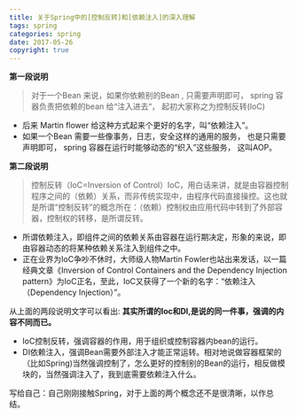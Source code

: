 ```yaml
---
title: 关于Spring中的[控制反转]和[依赖注入]的深入理解
tags: spring
categories: spring
date: 2017-05-26
copyright: true
---
```


**第一段说明**

> 对于一个Bean 来说，如果你依赖别的Bean , 只需要声明即可， spring 容器负责把依赖的bean 给“注入进去“， 起初大家称之为控制反转(IoC)
- 后来 Martin flower 给这种方式起来个更好的名字，叫“依赖注入”。
- 如果一个Bean 需要一些像事务，日志，安全这样的通用的服务， 也是只需要声明即可， spring 容器在运行时能够动态的“织入”这些服务， 这叫AOP。 

**第二段说明**

>控制反转（IoC=Inversion of Control）IoC，用白话来讲，就是由容器控制程序之间的（依赖）关系，而非传统实现中，由程序代码直接操控。这也就是所谓“控制反转”的概念所在：（依赖）控制权由应用代码中转到了外部容器，控制权的转移，是所谓反转。
- 所谓依赖注入，即组件之间的依赖关系由容器在运行期决定，形象的来说，即由容器动态的将某种依赖关系注入到组件之中。
- 正在业界为IoC争吵不休时，大师级人物Martin Fowler也站出来发话，以一篇经典文章《Inversion of Control Containers and the Dependency Injection pattern》为IoC正名，至此，IoC又获得了一个新的名字：“依赖注入（Dependency Injection）”。

从上面的两段说明文字可以看出:
**其实所谓的Ioc和DI,是说的同一件事，强调的内容不同而已。**


- IoC控制反转，强调容器的作用，用于组织或控制容器内bean的运行。
- DI依赖注入，强调Bean需要外部注入才能正常运转。相对地说做容器框架的（比如Spring)当然强调控制了，怎么更好的控制别的Bean的运行，相反做模块的，当然强调注入了，我到底需要依赖注入什么。  



写给自己：自己刚刚接触Spring，对于上面的两个概念还不是很清晰，以作总结。